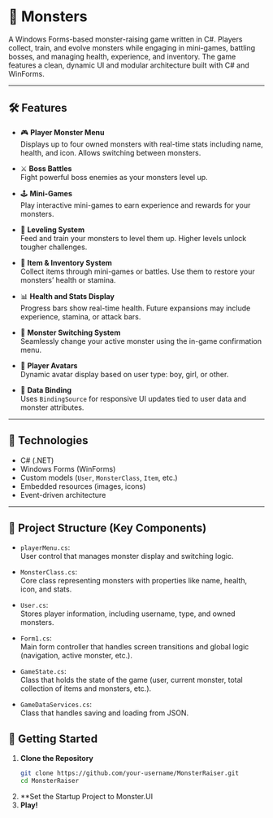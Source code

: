 # 🐲 Monsters

A Windows Forms-based monster-raising game written in C#. Players collect, train, and evolve monsters while engaging in mini-games, battling bosses, and managing health, experience, and inventory. The game features a clean, dynamic UI and modular architecture built with C# and WinForms.

---

## 🛠 Features

- 🎮 **Player Monster Menu**  
  Displays up to four owned monsters with real-time stats including name, health, and icon. Allows switching between monsters.

- ⚔️ **Boss Battles**  
  Fight powerful boss enemies as your monsters level up.

- 🕹️ **Mini-Games**  
  Play interactive mini-games to earn experience and rewards for your monsters.

- 🧪 **Leveling System**  
  Feed and train your monsters to level them up. Higher levels unlock tougher challenges.

- 🎁 **Item & Inventory System**  
  Collect items through mini-games or battles. Use them to restore your monsters’ health or stamina.

- 📊 **Health and Stats Display**  
  Progress bars show real-time health. Future expansions may include experience, stamina, or attack bars.

- 🔁 **Monster Switching System**  
  Seamlessly change your active monster using the in-game confirmation menu.

- 👤 **Player Avatars**  
  Dynamic avatar display based on user type: boy, girl, or other.

- 🧠 **Data Binding**  
  Uses `BindingSource` for responsive UI updates tied to user data and monster attributes.

---

## 🧱 Technologies

- C# (.NET)
- Windows Forms (WinForms)
- Custom models (`User`, `MonsterClass`, `Item`, etc.)
- Embedded resources (images, icons)
- Event-driven architecture

---

## 📂 Project Structure (Key Components)

- `playerMenu.cs`:  
  User control that manages monster display and switching logic.

- `MonsterClass.cs`:  
  Core class representing monsters with properties like name, health, icon, and stats.

- `User.cs`:  
  Stores player information, including username, type, and owned monsters.

- `Form1.cs`:  
  Main form controller that handles screen transitions and global logic (navigation, active monster, etc.).
  
- `GameState.cs`:  
  Class that holds the state of the game (user, current monster, total collection of items and monsters, etc.).

- `GameDataServices.cs`:  
  Class that handles saving and loading from JSON.

## 🚀 Getting Started

1. **Clone the Repository**
   ```bash
   git clone https://github.com/your-username/MonsterRaiser.git
   cd MonsterRaiser

2. **Set the Startup Project to Monster.UI
3. **Play!**
